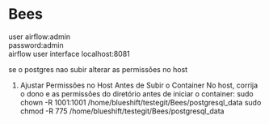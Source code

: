 # Bees
user airflow:admin   
password:admin   
airflow user interface localhost:8081   

se o postgres nao subir alterar as permissões no host 
1. Ajustar Permissões no Host Antes de Subir o Container
No host, corrija o dono e as permissões do diretório antes de iniciar o container:
sudo chown -R 1001:1001 /home/blueshift/testegit/Bees/postgresql_data
sudo chmod -R 775 /home/blueshift/testegit/Bees/postgresql_data
